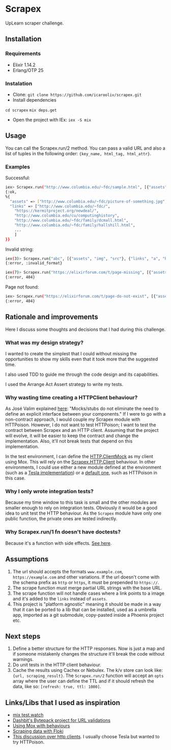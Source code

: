 # Scrapex

UpLearn scraper challenge.

## Installation

### Requirements

- Elixir 1.14.2
- Erlang/OTP 25

### Instalation

- Clone:
  `git clone https://github.com/icarooliv/scrapex.git`
- Install dependencies

`cd scrapex`
`mix deps.get`

- Open the project with IEx:
  `iex -S mix`

## Usage

You can call the Scrapex.run/2 method. You can pass a valid URL and also a list of tuples in the following order: `{key_name, html_tag, html_attr}`.

### Examples

Successful:

```bash
iex> Scrapex.run("http://www.columbia.edu/~fdc/sample.html", [{"assets", "img", "src"}, {"links", "a", "href"}])
{:ok,
%{
  "assets" => ["http://www.columbia.edu/~fdc/picture-of-something.jpg"],
  "links" => ["http://www.columbia.edu/~fdc/",
    "https://kermitproject.org/newdeal/",
    "http://www.columbia.edu/cu/computinghistory",
    "http://www.columbia.edu/~fdc/family/dcmall.html",
    "http://www.columbia.edu/~fdc/family/hallshill.html",
    ...
    ]
}}
```

Invalid string:

```bash
iex(3)> Scrapex.run("abc", [{"assets", "img", "src"}, {"links", "a", "href"}])
{:error, :invalid_format}
```

```bash
iex(7)> Scrapex.run("https://elixirforum.com/t/page-missing", [{"assets", "img", "src"}, {"links", "a", "href"}])
{:error, 404}
```

Page not found:

```bash
iex> Scrapex.run("https://elixirforum.com/t/page-do-not-exist", [{"assets", "img", "src"}, {"links", "a", "href"}])
{:error, 404}
```

## Rationale and improvements

Here I discuss some thoughts and decisions that I had during this challenge.

### What was my design strategy?

I wanted to create the simplest that I could without missing the opportunities to show my skills even that it took more that the suggested time.

I also used TDD to guide me through the code design and its capabilities.

I used the Arrange Act Assert strategy to write my tests.

### Why wasting time creating a HTTPClient behaviour?

As José Valim explained [here](https://blog.plataformatec.com.br/2015/10/mocks-and-explicit-contracts/): "Mocks/stubs do not eliminate the need to define an explicit interface between your components." If I were to go with a non-contract approach, I would couple my Scrapex module with HTTPoison. However, I do not want to test HTTPoison; I want to test the contract between Scrapex and an HTTP client. Assuming that the project will evolve, it will be easier to keep the contract and change the implementation. Also, it'll not break tests that depend on this implementation.

In the test environment, I can define the [HTTP.ClientMock](https://github.com/icarooliv/scrapex/blob/main/test/test_helper.exs#L3-L4) as my client using Mox. This will rely on the [Scrapex.HTTP.Client](https://github.com/icarooliv/scrapex/blob/main/lib/scrapex/http/client.ex) behaviour. In other environments, I could use either a new module defined at the environment (such as a [Tesla implementation](https://github.com/teamon/tesla)) or a [default one](https://github.com/icarooliv/scrapex/blob/main/lib/scrapex/http/client.ex#L16-L19), such as HTTPoison in this case.

### Why I only wrote integration tests?

Because my time window to this task is small and the other modules are smaller enough to rely on integration tests. Obviously it would be a good idea to unit test the HTTP behaviour. As the `Scrapex` module have only one public function, the private ones are tested indirectly.

### Why Scrapex.run/1 fn doesn't have doctests?

Because it's a function with side effects. [See here](https://elixirforum.com/t/doctests-and-http-calls/1508/2).

## Assumptions

1. The url should accepts the formats `www.example.com`, `https://example.com` and other variations. If the url doesn't come with the schema prefix as `http` or `https`, it must be prepended to `https://`.
2. The scrape function must merge partial URL strings with the base URL.
3. The scrape function will not handle cases where a link points to a image and it's added to the `links` instead of `assets`.
4. This project is "platform agnostic" meaning it should be made in a way that it can be ported to a lib that can be installed, used as a umbrella app, imported as a git submodule, copy-pasted inside a Phoenix project etc.

## Next steps

1. Define a better structure for the HTTP responses. Now is just a map and if someone mistakenly changes the structure it'll break the code without warnings.
2. Do unit tests in the HTTP client behaviour.
3. Cache the results using Cachex or Nebulex. The k/v store can look like: `{url, scraping_result}`. The `Scrapex.run/2` function will accept an `opts` array where the user can define the TTL and if it should refresh the data, like so: `[refresh: true, ttl: 1000]`.

## Links/Libs that I used as inspiration

- [mix test.watch](https://github.com/lpil/mix-test.watch)
- [Dashbit's Bytepack project for URL validations](https://github.com/dashbitco/bytepack_archive/blob/main/apps/bytepack/lib/bytepack/extensions/ecto/validations.ex)
- [Using Mox with behaviours](https://blog.appsignal.com/2023/04/11/an-introduction-to-mocking-tools-for-elixir.html)
- [Scraping data with Floki](https://fullstackphoenix.com/tutorials/scraping-data-with-elixir-and-floki)
- [This discussion over http clients](https://elixirforum.com/t/mint-vs-finch-vs-gun-vs-tesla-vs-httpoison-etc/38588). I usually choose Tesla but wanted to try HTTPoison.
